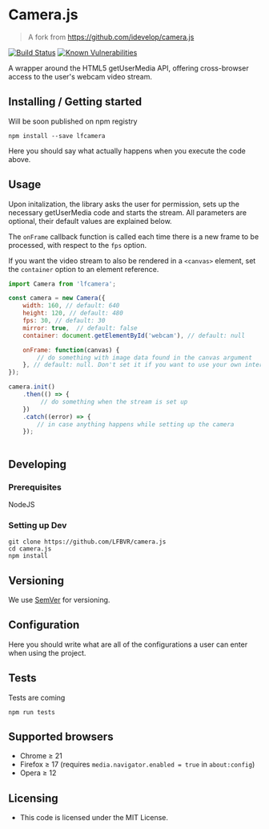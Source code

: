 # Camera.js
> A fork from https://github.com/idevelop/camera.js

[![Build Status](https://travis-ci.org/LFBVR/camera.js.svg?branch=master)](https://travis-ci.org/LFBVR/camera.js)
[![Known Vulnerabilities](https://snyk.io/test/github/lfbvr/camera.js/badge.svg)](https://snyk.io/test/github/lfbvr/camera.js)

A wrapper around the HTML5 getUserMedia API, offering cross-browser access to the user's webcam video stream.

## Installing / Getting started

Will be soon published on npm registry

```shell
npm install --save lfcamera
```

Here you should say what actually happens when you execute the code above.

## Usage

Upon initalization, the library asks the user for permission, sets up the necessary getUserMedia code and starts the stream. All parameters are optional, their default values are explained below.

The `onFrame` callback function is called each time there is a new frame to be processed, with respect to the `fps` option.

If you want the video stream to also be rendered in a `<canvas>` element, set the `container` option to an element reference.


```javascript
import Camera from 'lfcamera';

const camera = new Camera({
	width: 160, // default: 640
	height: 120, // default: 480
	fps: 30, // default: 30
	mirror: true,  // default: false
	container: document.getElementById('webcam'), // default: null 

	onFrame: function(canvas) {
		// do something with image data found in the canvas argument
	}, // default: null. Don't set it if you want to use your own intervals to take snapshots
});

camera.init()
    .then(() => {
         // do something when the stream is set up
    })
    .catch((error) => {
        // in case anything happens while setting up the camera
    });
    

```

## Developing

### Prerequisites

NodeJS

### Setting up Dev

```shell
git clone https://github.com/LFBVR/camera.js
cd camera.js
npm install
```

## Versioning

We use [SemVer](http://semver.org/) for versioning. 

## Configuration

Here you should write what are all of the configurations a user can enter when
using the project.

## Tests

Tests are coming

```shell
npm run tests
```

## Supported browsers

* Chrome &ge; 21
* Firefox &ge; 17 (requires `media.navigator.enabled = true` in `about:config`)
* Opera &ge; 12

## Licensing

- This code is licensed under the MIT License.
